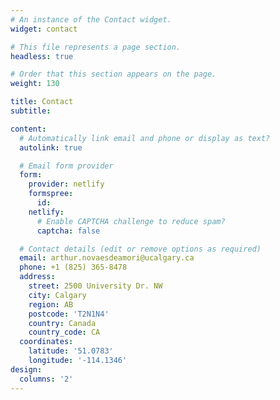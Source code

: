 ```yaml
---
# An instance of the Contact widget.
widget: contact

# This file represents a page section.
headless: true

# Order that this section appears on the page.
weight: 130

title: Contact
subtitle:

content:
  # Automatically link email and phone or display as text?
  autolink: true

  # Email form provider
  form:
    provider: netlify
    formspree:
      id:
    netlify:
      # Enable CAPTCHA challenge to reduce spam?
      captcha: false

  # Contact details (edit or remove options as required)
  email: arthur.novaesdeamori@ucalgary.ca
  phone: +1 (825) 365-8478
  address:
    street: 2500 University Dr. NW
    city: Calgary
    region: AB
    postcode: 'T2N1N4'
    country: Canada
    country_code: CA
  coordinates:
    latitude: '51.0783'
    longitude: '-114.1346'
design:
  columns: '2'
---
```

